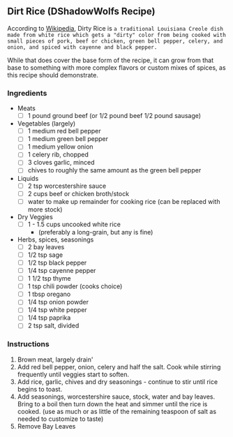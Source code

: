 ## Dirt Rice (DShadowWolfs Recipe)
According to [Wikipedia](https://en.wikipedia.org/wiki/Dirty_rice), Dirty Rice is `a traditional Louisiana Creole dish made from white rice which gets a "dirty" color from being cooked with small pieces of pork, beef or chicken, green bell pepper, celery, and onion, and spiced with cayenne and black pepper.`

While that does cover the base form of the recipe, it can grow from that base to something with more complex flavors or custom mixes of spices, as this recipe should demonstrate.

### Ingredients
* Meats
  - [ ] 1 pound ground beef (or 1/2 pound beef 1/2 pound sausage)

* Vegetables (largely)
  - [ ] 1 medium red bell pepper
  - [ ] 1 medium green bell pepper
  - [ ] 1 medium yellow onion
  - [ ] 1 celery rib, chopped
  - [ ] 3 cloves garlic, minced
  - [ ] chives to roughly the same amount as the green bell pepper

* Liquids
  - [ ] 2 tsp worcestershire sauce
  - [ ] 2 cups beef or chicken broth/stock
  - [ ] water to make up remainder for cooking rice (can be replaced with more stock)

* Dry Veggies
  - [ ] 1 - 1.5 cups uncooked white rice
    - (preferably a long-grain, but any is fine)

* Herbs, spices, seasonings
  - [ ] 2 bay leaves
  - [ ] 1/2 tsp sage
  - [ ] 1/2 tsp black pepper
  - [ ] 1/4 tsp cayenne pepper
  - [ ] 1 1/2 tsp thyme
  - [ ] 1 tsp chili powder (cooks choice)
  - [ ] 1 tbsp oregano
  - [ ] 1/4 tsp onion powder
  - [ ] 1/4 tsp white pepper
  - [ ] 1/4 tsp paprika
  - [ ] 2 tsp salt, divided

### Instructions
1. Brown meat, largely drain'
2. Add red bell pepper, onion, celery and half the salt. Cook while stirring frequently until veggies start to soften. 
3. Add rice, garlic, chives and dry seasonings - continue to stir until rice begins to toast. 
4. Add seasonings, worcestershire sauce, stock, water and bay leaves. Bring to a boil then turn down the heat and simmer until the rice is cooked. (use as much or as little of the remaining teaspoon of salt as needed to customize to taste)
5. Remove Bay Leaves
